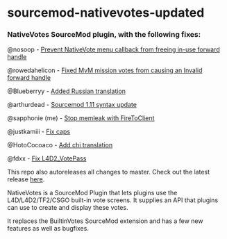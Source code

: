 sourcemod-nativevotes-updated
=====================

### NativeVotes SourceMod plugin, with the following fixes:

@nosoop - [Prevent NativeVote menu callback from freeing in-use forward handle](https://github.com/powerlord/sourcemod-nativevotes/pull/3)

@rowedahelicon - [Fixed MvM mission votes from causing an Invalid forward handle](https://github.com/powerlord/sourcemod-nativevotes/pull/8)

@Blueberryy - [Added Russian translation](https://github.com/powerlord/sourcemod-nativevotes/pull/7)

@arthurdead - [Sourcemod 1.11 syntax update](https://github.com/arthurdead/sourcemod-nativevotes/tree/sm111-fix)

@sapphonie (me) - [Stop memleak with FireToClient](https://github.com/powerlord/sourcemod-nativevotes/pull/9)

@justkamiii - [Fix caps](https://github.com/sapphonie/sourcemod-nativevotes-updated/pull/7)

@HotoCocoaco - [Add chi translation](https://github.com/sapphonie/sourcemod-nativevotes-updated/pull/8)

@fdxx - [Fix L4D2_VotePass](https://github.com/sapphonie/sourcemod-nativevotes-updated/pull/9)

This repo also autoreleases all changes to master. Check out the latest release [here](https://github.com/sapphonie/sourcemod-nativevotes-updated/releases/latest).

NativeVotes is a SourceMod Plugin that lets plugins use the L4D/L4D2/TF2/CSGO built-in vote screens.
It supplies an API that plugins can use to create and display these votes.

It replaces the BuiltinVotes SourceMod extension and has a few new features as well as bugfixes.
